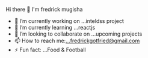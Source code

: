  Hi there 👋
I'm fredrick mugisha
- 🔭 I’m currently working on ...inteldss project
- 🌱 I’m currently learning ...reactjs
- 👯 I’m looking to collaborate on ...upcoming projects
- 📫 How to reach me:...fredrickgotfried@gmail.com
- ⚡ Fun fact: ...Food & Football

